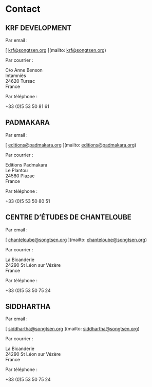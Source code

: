 #  Contact 

##  KRF DEVELOPMENT 

Par email : 

[ krf@songtsen.org ](mailto: krf@songtsen.org)

Par courrier : 

C/o Anne Benson   
Intamniès   
24620 Tursac   
France 

Par téléphone : 

+33 (0)5 53 50 81 61 

##  PADMAKARA 

Par email : 

[ editions@padmakara.org ](mailto: editions@padmakara.org)

Par courrier : 

Editions Padmakara   
Le Plantou   
24580 Plazac   
France 

Par téléphone : 

+33 (0)5 53 50 80 51 

##  CENTRE D’ÉTUDES DE CHANTELOUBE 

Par email : 

[ chanteloube@songtsen.org ](mailto: chanteloube@songtsen.org)

Par courrier : 

La Bicanderie   
24290 St Léon sur Vézère   
France 

Par téléphone : 

+33 (0)5 53 50 75 24 

##  SIDDHARTHA 

Par email : 

[ siddhartha@songtsen.org ](mailto: siddhartha@songtsen.org)

Par courrier : 

La Bicanderie   
24290 St Léon sur Vézère   
France 

Par téléphone : 

+33 (0)5 53 50 75 24 
